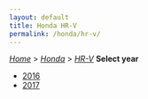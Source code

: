 ```yaml
---
layout: default
title: Honda HR-V
permalink: /honda/hr-v/
---
```

[*Home*](/) > [*Honda*](/honda/) > [*HR-V*](/honda/hr-v/)
**Select year**
- [2016](/honda/hr-v/2016/)
- [2017](/honda/hr-v/2017/)